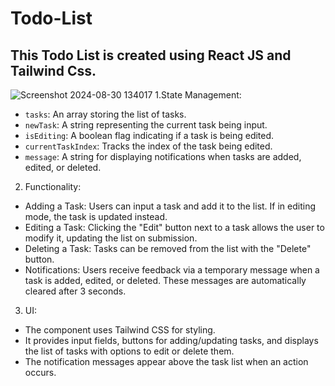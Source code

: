 # Todo-List
## This Todo List is created using React JS and Tailwind Css.
![Screenshot 2024-08-30 134017](https://github.com/user-attachments/assets/49a17297-d117-4155-8ce7-6f276d6a2fb6)
1.State Management:

* `tasks`: An array storing the list of tasks.
* `newTask`: A string representing the current task being input.
* `isEditing`: A boolean flag indicating if a task is being edited.
* `currentTaskIndex`: Tracks the index of the task being edited.
* `message`: A string for displaying notifications when tasks are added, edited, or deleted.
2. Functionality:

* Adding a Task: Users can input a task and add it to the list. If in editing mode, the task is updated instead.
* Editing a Task: Clicking the "Edit" button next to a task allows the user to modify it, updating the list on submission.
* Deleting a Task: Tasks can be removed from the list with the "Delete" button.
* Notifications: Users receive feedback via a temporary message when a task is added, edited, or deleted. These messages are automatically cleared after 3 seconds.
3. UI:
  
* The component uses Tailwind CSS for styling.
* It provides input fields, buttons for adding/updating tasks, and displays the list of tasks with options to edit or delete them.
* The notification messages appear above the task list when an action occurs.
